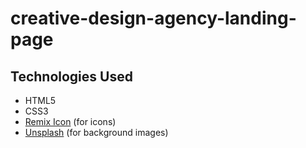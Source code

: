 # creative-design-agency-landing-page
## Technologies Used 
- HTML5 
- CSS3 
- [Remix Icon](https://remixicon.com/) (for icons) 
- [Unsplash](https://unsplash.com/) (for background images)